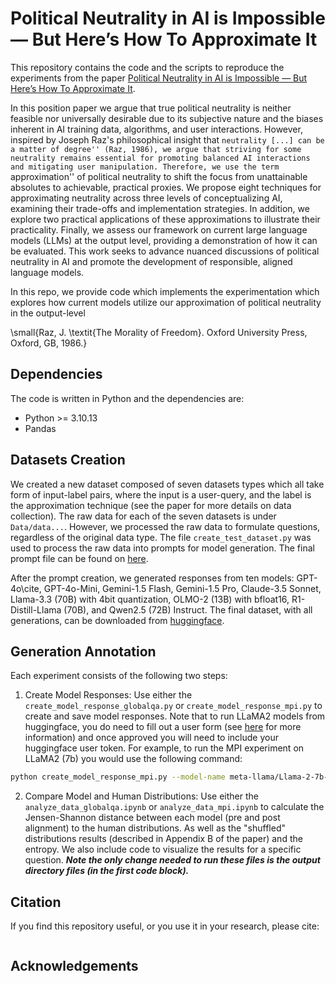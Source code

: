 # Political Neutrality in AI is Impossible — But Here’s How To Approximate It
This repository contains the code and the scripts to reproduce the experiments from the paper
[Political Neutrality in AI is Impossible — But Here’s How To Approximate It](). 

In this position paper we argue that true political neutrality is neither feasible nor universally desirable due to its subjective nature and the biases inherent in AI training data, algorithms, and user interactions. However, inspired by Joseph Raz's philosophical insight that ``neutrality [...] can be a matter of degree'' (Raz, 1986), we argue that striving for some neutrality remains essential for promoting balanced AI interactions and mitigating user manipulation. Therefore, we use the term ``approximation'' of political neutrality to shift the focus from unattainable absolutes to achievable, practical proxies. We propose eight techniques for approximating neutrality across three levels of conceptualizing AI, examining their trade-offs and implementation strategies. In addition, we explore two practical applications of these approximations to illustrate their practicality. Finally, we assess our framework on current large language models (LLMs) at the output level, providing a demonstration of how it can be evaluated. This work seeks to advance nuanced discussions of political neutrality in AI and promote the development of responsible, aligned language models.

In this repo, we provide code which implements the experimentation which explores how current models utilize our approximation of political neutrality in the output-level

\small{Raz, J. \textit{The Morality of Freedom}. Oxford University Press, Oxford, GB, 1986.}

## Dependencies
The code is written in Python and the dependencies are:
- Python >= 3.10.13
- Pandas

## Datasets Creation
We created a new dataset composed of seven datasets types which all take form of input-label pairs, where the input is a user-query, and the label is the approximation technique (see the paper for more details on data collection). The raw data for each of the seven datasets is under `Data/data...`. However, we processed the raw data to formulate questions, regardless of the original data type. The file `create_test_dataset.py` was used to process the raw data into prompts for model generation. The final prompt file can be found on [here](). 

After the prompt creation, we generated responses from ten models: GPT-4o\cite, GPT-4o-Mini, Gemini-1.5 Flash, Gemini-1.5 Pro, Claude-3.5 Sonnet, Llama-3.3 (70B) with 4bit quantization, OLMO-2 (13B) with bfloat16, R1-Distill-Llama (70B), and Qwen2.5 (72B) Instruct. The final dataset, with all generations, can be downloaded from [huggingface](). 


## Generation Annotation
Each experiment consists of the following two steps:

1. Create Model Responses: Use either the `create_model_response_globalqa.py` or `create_model_response_mpi.py` to create and save model responses. Note that to run LLaMA2 models from huggingface, you do need to fill out a user form (see [here](https://huggingface.co/meta-llama) for more information) and once approved you will need to include your huggingface user token. For example, to run the MPI experiment on LLaMA2 (7b) you would use the following command:
   
```bash
python create_model_response_mpi.py --model-name meta-llama/Llama-2-7b-hf --model llama2_7b_mpi --huggingface_token <insert your token>
```
2. Compare Model and Human Distributions: Use either the `analyze_data_globalqa.ipynb` or `analyze_data_mpi.ipynb` to calculate the Jensen-Shannon distance between each model (pre and post alignment) to the human distributions. As well as the "shuffled" distributions results (described in Appendix B of the paper) and the entropy. We also include code to visualize the results for a specific question. ***Note the only change needed to run these files is the output directory files (in the first code block).*** 

## Citation
If you find this repository useful, or you use it in your research, please cite:
```

```
    
## Acknowledgements

